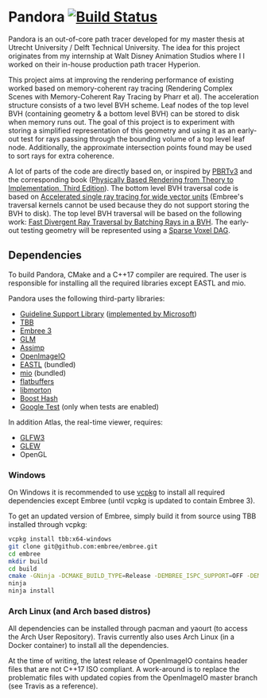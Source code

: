 # Pandora [![Build Status](https://travis-ci.com/mathijs727/pandora.svg?token=BHkWQ9P5pzBfP88jbtB8&branch=master)](https://travis-ci.com/mathijs727/pandora)  
Pandora is an out-of-core path tracer developed for my master thesis at Utrecht University / Delft Technical University. The idea for this project originates from my internship at Walt Disney Animation Studios where I I worked on their in-house production path tracer Hyperion.

This project aims at improving the rendering performance of existing worked based on memory-coherent ray tracing (Rendering Complex Scenes with Memory-Coherent Ray Tracing by Pharr et al). The acceleration structure consists of a two level BVH scheme. Leaf nodes of the top level BVH (containing geometry & a bottom level BVH) can be stored to disk when memory runs out. The goal of this project is to experiment with storing a simplified representation of this geometry and using it as an early-out test for rays passing through the bounding volume of a top level leaf node. Additionally, the approximate intersection points found may be used to sort rays for extra coherence.

A lot of parts of the code are directly based on, or inspired by [PBRTv3](https://github.com/mmp/pbrt-v3) and the corresponding book ([Physically Based Rendering from Theory to Implementation, Third Edition](http://www.pbrt.org/)). The bottom level BVH traversal code is based on [Accelerated single ray tracing for wide vector units](https://dl.acm.org/citation.cfm?id=3105785) (Embree's traversal kernels cannot be used because they do not support storing the BVH to disk). The top level BVH traversal will be based on the following work: [Fast Divergent Ray Traversal by Batching Rays in a BVH](https://dspace.library.uu.nl/handle/1874/343844). The early-out testing geometry will be represented using a [Sparse Voxel DAG](https://dl.acm.org/citation.cfm?id=2462024).

## Dependencies
To build Pandora, CMake and a C++17 compiler are required. The user is responsible for installing all the required libraries except EASTL and mio.

Pandora uses the following third-party libraries:
 - [Guideline Support Library](https://github.com/isocpp/CppCoreGuidelines/blob/master/CppCoreGuidelines.md) ([implemented by Microsoft](https://github.com/Microsoft/GSL))
 - [TBB](https://github.com/01org/tbb)
 - [Embree 3](https://embree.github.io)
 - [GLM](https://github.com/g-truc/glm)
 - [Assimp](https://github.com/assimp/assimp)
 - [OpenImageIO](https://github.com/OpenImageIO/oiio)
 - [EASTL](https://github.com/electronicarts/EASTL) (bundled)
 - [mio](https://github.com/mandreyel/mio) (bundled)
 - [flatbuffers](https://github.com/google/flatbuffers)
 - [libmorton](https://github.com/Forceflow/libmorton)
 - [Boost Hash](https://www.boost.org/)
 - [Google Test](https://github.com/google/googletest) (only when tests are enabled)

In addition Atlas, the real-time viewer, requires:
 - [GLFW3](http://www.glfw.org/)
 - [GLEW](http://glew.sourceforge.net/)
 - OpenGL

### Windows

On Windows it is recommended to use [vcpkg](https://github.com/Microsoft/vcpkg) to install all required dependencies except Embree (until vcpkg is updated to contain Embree 3).

To get an updated version of Embree, simply build it from source using TBB installed through vcpkg:

```bash
vcpkg install tbb:x64-windows
git clone git@github.com:embree/embree.git
cd embree
mkdir build
cd build
cmake -GNinja -DCMAKE_BUILD_TYPE=Release -DEMBREE_ISPC_SUPPORT=OFF -DEMBREE_TBB_ROOT="/path_to_vcpkg/installed/x64-windows" ../
ninja
ninja install
```

### Arch Linux (and Arch based distros)

All dependencies can be installed through pacman and yaourt (to access the Arch User Repository). Travis currently also uses Arch Linux (in a Docker container) to install all the dependencies.

At the time of writing, the latest release of OpenImageIO contains header files that are not C++17 ISO compliant. A work-around is to replace the problematic files with updated copies from the OpenImageIO master branch (see Travis as a reference).
